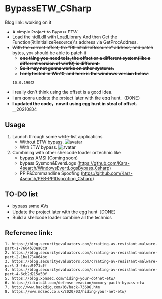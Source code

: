 # BypassETW_CSharp

Blog link: working on it 

- A simple Project to Bypass ETW
- Load the ntdll.dll with LoadLibrary And then Get the Function(RtlInitializeResource)'s address via GetProcAddress.
- ~~With the correct offset, the ”RtlInitializeResource“ address, and patch bytes, you should be able to patch it~~
	- ~~**one thing you need to is, the offset on a different system(like a different version of win10) is different.**~~
	- ~~**So it may not gonna works on other systems.**~~
	- ~~**I only tested in Win10, and here is the windows version below.**~~
	```
	10.0.19042
	```
- I really don't think using the offset is a good idea.
- I am gonna update the project later with the egg hunt.（DONE）
- **I updated the code，now it using egg hunt in steal of offset.** __20210804


## Usage
1. Launch through some white-list applications
	* Without ETW bypass.
	![avatar](https://raw.githubusercontent.com/Kara-4search/tempPic/main/Without_BypassETW.png)
	* With ETW bypass.
	![avatar](https://raw.githubusercontent.com/Kara-4search/tempPic/main/With_BypassETW.png)
2. Combining with other shellcode loader or technic like
	* bypass AMSI (Coming soon)
	* bypass Sysmon&EventLogs (https://github.com/Kara-4search/WindowsEventLogsBypass_Csharp)
	* PPIP&Commandline Spoofing (https://github.com/Kara-4search/PEB-PPIDspoofing_Csharp)


	
## TO-DO list
- bypass some AVs
- Update the project later with the egg hunt（DONE）
- Build a shellcode loader combine all the technics
	
## Reference link:
	1. https://blog.securityevaluators.com/creating-av-resistant-malware-part-1-7604b83ea0c0
	2. https://blog.securityevaluators.com/creating-av-resistant-malware-part-2-1ba1784064bc
	3. https://blog.securityevaluators.com/creating-av-resistant-malware-part-3-fdacdf071a5f
	4. https://blog.securityevaluators.com/creating-av-resistant-malware-part-4-6cb2d215a50f
	5. https://blog.xpnsec.com/hiding-your-dotnet-etw/
	6. https://idiotc4t.com/defense-evasion/memory-pacth-bypass-etw
	7. http://www.hackdig.com/03/hack-73606.htm
	8. https://www.mdsec.co.uk/2020/03/hiding-your-net-etw/